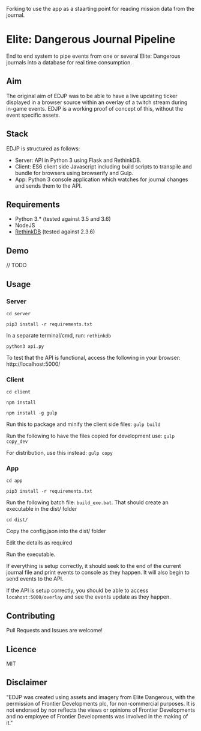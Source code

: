 Forking to use the app as a staarting point for reading mission data from the journal.

# Elite: Dangerous Journal Pipeline

End to end system to pipe events from one or several Elite: Dangerous journals into a database for real time consumption.

## Aim

The original aim of EDJP was to be able to have a live updating ticker displayed in a browser source within an overlay
of a twitch stream during in-game events. EDJP is a working proof of concept of this, without the event specific assets.

## Stack

EDJP is structured as follows:

* Server: API in Python 3 using Flask and RethinkDB.
* Client: ES6 client side Javascript including build scripts to transpile and bundle for browsers using browserify and Gulp.
* App: Python 3 console application which watches for journal changes and sends them to the API.

## Requirements

* Python 3.* (tested against 3.5 and 3.6)
* NodeJS
* [RethinkDB](https://www.rethinkdb.com) (tested against 2.3.6)

## Demo

// TODO

## Usage

### Server

`cd server`

`pip3 install -r requirements.txt`

In a separate terminal/cmd, run: `rethinkdb`

`python3 api.py`

To test that the API is functional, access the following in your browser: http://localhost:5000/

### Client

`cd client`

`npm install`

`npm install -g gulp`

Run this to package and minify the client side files:
`gulp build`

Run the following to have the files copied for development use:
`gulp copy_dev`

For distribution, use this instead: `gulp copy`

### App

`cd app`

`pip3 install -r requirements.txt`

Run the following batch file: `build_exe.bat`. That should create an executable in the dist/ folder

`cd dist/`

Copy the config.json into the dist/ folder

Edit the details as required

Run the executable.

If everything is setup correctly, it should seek to the end of the current journal file and print events to console as they happen.
It will also begin to send events to the API.

If the API is setup correctly, you should be able to access `locahost:5000/overlay` and see the events update as they happen.


## Contributing

Pull Requests and Issues are welcome!

## Licence

MIT

## Disclaimer

"EDJP was created using assets and imagery from Elite Dangerous, with the permission of Frontier Developments plc, for non-commercial purposes. It is not endorsed by nor reflects the views or opinions of Frontier Developments and no employee of Frontier Developments was involved in the making of it."
